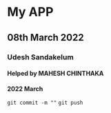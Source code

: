 # My APP 

## 08th  March 2022

### Udesh Sandakelum
#### Helped by MAHESH CHINTHAKA
**2022 March**


`git commit -m ""`
`git push`

